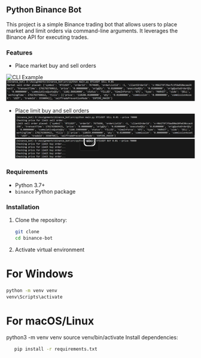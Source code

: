 ## Python Binance Bot
This project is a simple Binance trading bot that allows users to place market and limit orders via command-line arguments. It leverages the Binance API for executing trades.
### Features
- Place market buy and sell orders
<img src="assets/1e.png" alt="CLI Example" width="600"/>
<img src="assets/2.png" alt="CLI Example" width="600"/>

- Place limit buy and sell orders
  <img src="assets/3.png" alt="CLI Example" width="600"/>
   <img src="assets/4.png" alt="CLI Example" width="600"/>
### Requirements
- Python 3.7+
- `binance` Python package
### Installation
1. Clone the repository:
   ```bash
   git clone
   cd binance-bot
2. Activate virtual environment 
# For Windows
```bash
python -m venv venv
venv\Scripts\activate
```
# For macOS/Linux
python3 -m venv venv
source venv/bin/activate
Install dependencies:

```bash
   pip install -r requirements.txt
